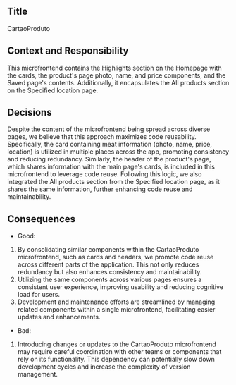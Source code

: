 <!-- 
Justify using arguments related to
- Simplicity
- Single responsibility
- Reusability
- Independent deployment
- Autonomous teams
- Vertical services
- Flexibility
- Define the responsibility of each
micro-frontend 
-->

## Title
CartaoProduto
## Context and Responsibility
This microfrontend contains the Highlights section on the Homepage with the cards, the product's page photo, name, and price components, and the Saved page's contents. Additionally, it encapsulates the All products section on the Specified location page.
## Decisions
Despite the content of the microfrontend being spread across diverse pages, we believe that this approach maximizes code reusability. Specifically, the card containing meat information (photo, name, price, location) is utilized in multiple places across the app, promoting consistency and reducing redundancy. Similarly, the header of the product's page, which shares information with the main page's cards, is included in this microfrontend to leverage code reuse. Following this logic, we also integrated the All products section from the Specified location page, as it shares the same information, further enhancing code reuse and maintainability.
## Consequences
* Good:
1. By consolidating similar components within the CartaoProduto microfrontend, such as cards and headers, we promote code reuse across different parts of the application. This not only reduces redundancy but also enhances consistency and maintainability.
2. Utilizing the same components across various pages ensures a consistent user experience, improving usability and reducing cognitive load for users.
3. Development and maintenance efforts are streamlined by managing related components within a single microfrontend, facilitating easier updates and enhancements.
* Bad:
1. Introducing changes or updates to the CartaoProduto microfrontend may require careful coordination with other teams or components that rely on its functionality. This dependency can potentially slow down development cycles and increase the complexity of version management.